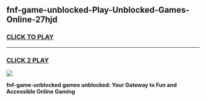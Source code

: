
## fnf-game-unblocked-Play-Unblocked-Games-Online-27hjd
<h3>
<a href="https://premium76.site?title=fnf-game-unblocked&ref=25A">CLICK TO PLAY</a></h3>
<hr>

<h3>
<a href="https://premium76.site?title=fnf-game-unblocked&ref=25A">CLICK 2 PLAY</a>
  
</h3>

<a href="https://premium76.site?title=fnf-game-unblocked&ref=25A"><img src="https://clearcache.store/games.png"></a>


**fnf-game-unblocked games unblocked: Your Gateway to Fun and Accessible Online Gaming**
